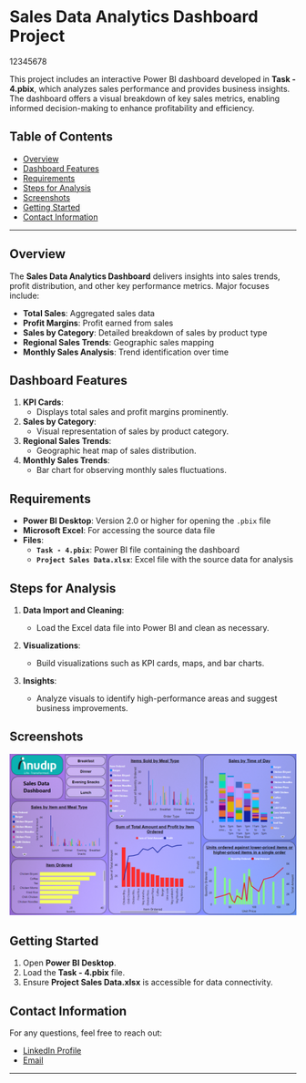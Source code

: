 # Sales Data Analytics Dashboard Project
12345678

This project includes an interactive Power BI dashboard developed in **Task - 4.pbix**, which analyzes sales performance and provides business insights. The dashboard offers a visual breakdown of key sales metrics, enabling informed decision-making to enhance profitability and efficiency.

## Table of Contents
- [Overview](#overview)
- [Dashboard Features](#dashboard-features)
- [Requirements](#requirements)
- [Steps for Analysis](#steps-for-analysis)
- [Screenshots](#screenshots)
- [Getting Started](#getting-started)
- [Contact Information](#contact-information)

---

## Overview

The **Sales Data Analytics Dashboard** delivers insights into sales trends, profit distribution, and other key performance metrics. Major focuses include:
- **Total Sales**: Aggregated sales data
- **Profit Margins**: Profit earned from sales
- **Sales by Category**: Detailed breakdown of sales by product type
- **Regional Sales Trends**: Geographic sales mapping
- **Monthly Sales Analysis**: Trend identification over time

## Dashboard Features

1. **KPI Cards**: 
   - Displays total sales and profit margins prominently.
2. **Sales by Category**:
   - Visual representation of sales by product category.
3. **Regional Sales Trends**:
   - Geographic heat map of sales distribution.
4. **Monthly Sales Trends**:
   - Bar chart for observing monthly sales fluctuations.

## Requirements
- **Power BI Desktop**: Version 2.0 or higher for opening the `.pbix` file
- **Microsoft Excel**: For accessing the source data file
- **Files**:
  - **`Task - 4.pbix`**: Power BI file containing the dashboard
  - **`Project Sales Data.xlsx`**: Excel file with the source data for analysis


## Steps for Analysis

1. **Data Import and Cleaning**:
   - Load the Excel data file into Power BI and clean as necessary.
   
2. **Visualizations**:
   - Build visualizations such as KPI cards, maps, and bar charts.
   
3. **Insights**:
   - Analyze visuals to identify high-performance areas and suggest business improvements.

## Screenshots

![Dashboard Screenshot](https://github.com/ashu-kudesiya/Data-Analytics-by-Anudip-Foundation/blob/main/Power%20BI/Task%20-%204/Screenshot/1.png)

## Getting Started

1. Open **Power BI Desktop**.
2. Load the **Task - 4.pbix** file.
3. Ensure **Project Sales Data.xlsx** is accessible for data connectivity.

## Contact Information

For any questions, feel free to reach out:

- [LinkedIn Profile](https://www.linkedin.com/in/himanshu-kudesiya)
- [Email](mailto:himanshu.kudesiya@gmail.com)

---

